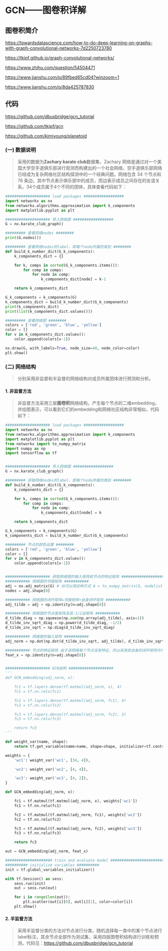 GCN——图卷积详解
=============

## 图卷积简介

https://towardsdatascience.com/how-to-do-deep-learning-on-graphs-with-graph-convolutional-networks-7d2250723780

https://tkipf.github.io/graph-convolutional-networks/

https://www.zhihu.com/question/54504471

https://www.jianshu.com/p/89fbed65cd04?winzoom=1

https://www.jianshu.com/p/8da425787830


## 代码

https://github.com/dbusbridge/gcn_tutorial

https://github.com/tkipf/gcn

https://github.com/kimiyoung/planetoid


### (一) 数据说明

> 采用的数据为**Zachary karate club**数据集，Zachary 网络是通过对一个美国大学空手道俱乐部进行观测而构建出的一个社会网络，空手道俱乐部网络已经成为复杂网络社区结构探测中的一个经典问题。网络包含 34 个节点和 78 条边，其中节点表示俱乐部中的成员，而边表示成员之间存在的友谊关系，34个成员属于4个不同的团体，具体查看代码如下：

```python
#################### load packages ##################
import networkx as nx
from networkx.algorithms.approximation import k_components
import matplotlib.pyplot as plt

#################### 导入网络图 ##################
G = nx.karate_club_graph()

######### 查看网络nodes ########
print(G.nodes())

######### 查看网络nodes的label，即每个node所属的类别 ########
def build_k_number_dict(G_k_components):
    k_components_dict = {}

    for k, comps in sorted(G_k_components.items()):
        for comp in comps:
            for node in comp:
                k_components_dict[node] = k-1

    return k_components_dict

G_k_components = k_components(G)
k_components_dict = build_k_number_dict(G_k_components)
print(k_components_dict)
print(list(k_components_dict.values()))

######### 查看网络图 ########
colors = ['red', 'green', 'blue', 'yellow']
color = []
for v in k_components_dict.values():
    color.append(colors[v-1])

nx.draw(G, with_labels=True, node_size=40, node_color=color)
plt.show()
```

### (二) 网络结构

> 分别采用非监督和半监督的网络结构对成员所属团体进行预测和分析。

#### 1. 非监督方法
> 非监督方法采用三层**图卷积**网络结构，产生每个节点的二维embedding，并绘图表示，可以看到它们的embedding和网络社区结构非常相似，代码如下：

```python
#################### load packages ##################
import networkx as nx
from networkx.algorithms.approximation import k_components
import matplotlib.pyplot as plt
from networkx import to_numpy_matrix
import numpy as np
import tensorflow as tf


#################### 导入网络图 ##################
G = nx.karate_club_graph()

######### 获取网络nodes的label，即每个node所属的类别 ########
def build_k_number_dict(G_k_components):
    k_components_dict = {}

    for k, comps in sorted(G_k_components.items()):
        for comp in comps:
            for node in comp:
                k_components_dict[node] = k

    return k_components_dict

G_k_components = k_components(G)
k_components_dict = build_k_number_dict(G_k_components)

######### 节点的颜色设置 ########
colors = ['red', 'green', 'blue', 'yellow']
color = []
for v in k_components_dict.values():
    color.append(colors[v-1])


#################### 获取网络图的输入矩阵和节点的特征矩阵 ####################
########### 网络图的邻接矩阵 ###########
adj = nx.adj_matrix(G) # 也可以用这种方式 A = to_numpy_matrix(G, nodelist=sorted(list(G.nodes())))
nodes = adj.shape[0]

########### 网络图的闭环矩阵=邻接矩阵+自身闭环矩阵 ###########
adj_tilde = adj + np.identity(n=adj.shape[0])

########### 网络图的节点度矩阵及其-1/2逆矩阵 ###########
d_tilde_diag = np.squeeze(np.sum(np.array(adj_tilde), axis=1))
d_tilde_inv_sqrt_diag = np.power(d_tilde_diag, -1/2)
d_tilde_inv_sqrt = np.diag(d_tilde_inv_sqrt_diag)

########### 网络图的输入矩阵 ###########
adj_norm = np.dot(np.dot(d_tilde_inv_sqrt, adj_tilde), d_tilde_inv_sqrt)

########### 节点的特征矩阵 由于该网络每个节点没有特征，所以采用其自身的闭环矩阵作为特征矩阵 ###########
feat_x = np.identity(n=adj.shape[0])


#################### GCN结构 ####################
'''
def GCN_embedding(adj_norm, x):

    fc1 = tf.layers.dense(tf.matmul(adj_norm, x), 4)
    fc1 = tf.nn.relu(fc1)

    fc2 = tf.layers.dense(tf.matmul(adj_norm, fc1), 4)
    fc2 = tf.nn.relu(fc2)

    fc3 = tf.layers.dense(tf.matmul(adj_norm, fc2), 2)
    fc3 = tf.nn.relu(fc3)

    return fc3
'''

def weight_var(name, shape):
    return tf.get_variable(name=name, shape=shape, initializer=tf.contrib.layers.xavier_initializer())

weights = {
    'wc1': weight_var('wc1', [34, 4]),

    'wc2': weight_var('wc2', [4, 4]),

    'wc3': weight_var('wc3', [4, 2]),
}

def GCN_embedding(adj_norm, x):

    fc1 = tf.matmul(tf.matmul(adj_norm, x), weights['wc1'])
    fc1 = tf.nn.relu(fc1)

    fc2 = tf.matmul(tf.matmul(adj_norm, fc1), weights['wc2'])
    fc2 = tf.nn.relu(fc2)

    fc3 = tf.matmul(tf.matmul(adj_norm, fc2), weights['wc3'])
    fc3 = tf.nn.relu(fc3)

    return fc3

out = GCN_embedding(adj_norm, feat_x)

##################### train and evaluate model ##########################
########## initialize variables ##########
init = tf.global_variables_initializer()

with tf.Session() as sess:
    sess.run(init)
    out = sess.run(out)

    for i in range(len(out)):
        plt.scatter(out[i][0], out[i][1], color=color[i])
    plt.show()
```

#### 2. 半监督方法

> 采用半监督分类的方法对节点进行分类，随机选择每一类中的某个节点进行label标注，其余节点全部作为测试集，采用四层图卷积结构进行训练和预测。代码见：https://github.com/dbusbridge/gcn_tutorial



